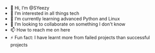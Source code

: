 - 👋 Hi, I’m @SYeezy
- 👀 I’m interested in all things tech 
- 🌱 I’m currently learning advanced Python and Linux 
- 💞️ I’m looking to collaborate on something I don't know
- 📫 How to reach me on here
- ⚡ Fun fact:  I have learnt more from failed projects than successful projects 

<!---
SYeezy/SYeezy is a ✨ special ✨ repository because its `README.md` (this file) appears on your GitHub profile.
You can click the Preview link to take a look at your changes.
--->
